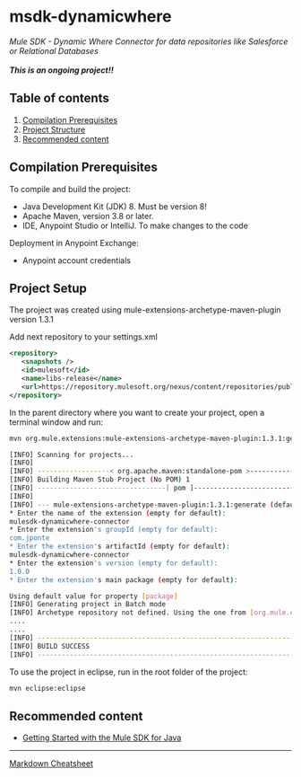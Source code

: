 # msdk-dynamicwhere
*Mule SDK - Dynamic Where Connector for data repositories like Salesforce or Relational Databases*
*<br><br>**This is an ongoing project!!**<br>*
## Table of contents
1. [Compilation Prerequisites](#compilation-prerequisites)
2. [Project Structure](#project-setup)
3. [Recommended content](#recommended-content)

## Compilation Prerequisites
To compile and build the project:
* Java Development Kit (JDK) 8. Must be version 8!
* Apache Maven, version 3.8 or later.
* IDE, Anypoint Studio or IntelliJ. To make changes to the code

Deployment in Anypoint Exchange:
* Anypoint account credentials


## Project Setup
The project was created using mule-extensions-archetype-maven-plugin version 1.3.1

Add next repository to your settings.xml
~~~xml
<repository>
   <snapshots />
   <id>mulesoft</id>
   <name>libs-release</name>
   <url>https://repository.mulesoft.org/nexus/content/repositories/public/</url>
</repository> 
~~~

In the parent directory where you want to create your project, open a terminal
window and run:
~~~bash
mvn org.mule.extensions:mule-extensions-archetype-maven-plugin:1.3.1:generate

[INFO] Scanning for projects...
[INFO]
[INFO] ------------------< org.apache.maven:standalone-pom >-------------------
[INFO] Building Maven Stub Project (No POM) 1
[INFO] --------------------------------[ pom ]---------------------------------
[INFO]
[INFO] --- mule-extensions-archetype-maven-plugin:1.3.1:generate (default-cli) @ standalone-pom ---
* Enter the name of the extension (empty for default):
mulesdk-dynamicwhere-connector
* Enter the extension's groupId (empty for default):
com.jponte
* Enter the extension's artifactId (empty for default):
mulesdk-dynamicwhere-connector
* Enter the extension's version (empty for default):
1.0.0
* Enter the extension's main package (empty for default):

Using default value for property [package]
[INFO] Generating project in Batch mode
[INFO] Archetype repository not defined. Using the one from [org.mule.extensions:mule-extensions-archetype:1.2.0] found in catalog remote
....
....
[INFO] ------------------------------------------------------------------------
[INFO] BUILD SUCCESS
[INFO] ------------------------------------------------------------------------
~~~

To use the project in eclipse, run in the root folder of the project:
~~~bash
mvn eclipse:eclipse
~~~


## Recommended content
* [Getting Started with the Mule SDK for Java](https://docs.mulesoft.com/mule-sdk/1.1/getting-started)

---
[Markdown Cheatsheet](https://github.com/adam-p/markdown-here/wiki/Markdown-Cheatsheet)